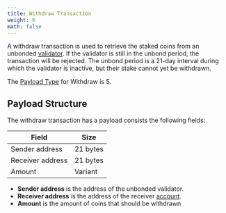 ```yaml
---
title: Withdraw Transaction
weight: 6
math: false
---
```


A withdraw transaction is used to retrieve the staked coins from an unbonded
[validator](/protocol/blockchain/validator/).
If the validator is still in the unbond period, the transaction will be rejected.
The unbond period is a 21-day interval during which the validator is inactive, but their stake cannot yet be withdrawn.

The [Payload Type](/protocol/transaction/format/#payload-type) for Withdraw is 5.

## Payload Structure

The withdraw transaction has a payload consists the following fields:

| Field            | Size     |
| ---------------- | -------- |
| Sender address   | 21 bytes |
| Receiver address | 21 bytes |
| Amount           | Variant  |

- **Sender address** is the address of the unbonded validator.
- **Receiver address** is the address of the receiver [account](/protocol/blockchain/account/).
- **Amount** is the amount of coins that should be withdrawn
